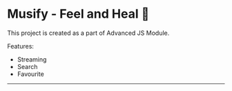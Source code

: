 # Musify - Feel and Heal 💊

This project is created as a part of Advanced JS Module.

Features:
- Streaming
- Search
- Favourite

---
